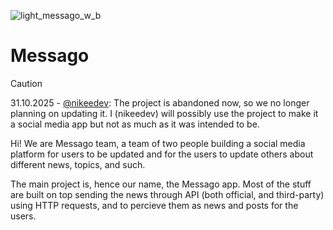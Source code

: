 ![light_messago_w_b](https://github.com/user-attachments/assets/925537d5-676a-4c0f-a6f4-a00d8c5b8c13)
# Messago

> [!CAUTION]
> 31.10.2025 - [@nikeedev](https://github.com/nikeedev): The project is abandoned now, so we no longer planning on updating it. I (nikeedev) will possibly use the project to make it a social media app but not as much as it was intended to be.

Hi! We are Messago team, a team of two people building a social media platform for users to be updated and for the users to update others about different news, topics, and such.

The main project is, hence our name, the Messago app. Most of the stuff are built on top sending the news through API (both official, and third-party) using HTTP requests, and to percieve them as news and posts for the users.

